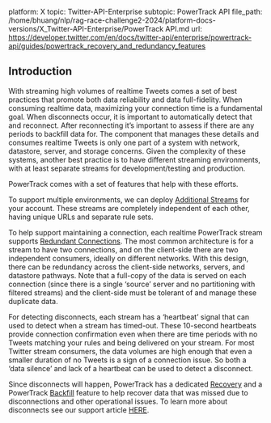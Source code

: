 platform: X
topic: Twitter-API-Enterprise
subtopic: PowerTrack API
file_path: /home/bhuang/nlp/rag-race-challenge2-2024/platform-docs-versions/X_Twitter-API-Enterprise/PowerTrack API.md
url: https://developer.twitter.com/en/docs/twitter-api/enterprise/powertrack-api/guides/powertrack_recovery_and_redundancy_features


## Introduction

With streaming high volumes of realtime Tweets comes a set of best practices that promote both data reliability and data full-fidelity. When consuming realtime data, maximizing your connection time is a fundamental goal. When disconnects occur, it is important to automatically detect that and reconnect. After reconnecting it’s important to assess if there are any periods to backfill data for. The component that manages these details and consumes realtime Tweets is only one part of a system with network, datastore, server, and storage concerns. Given the complexity of these systems, another best practice is to have different streaming environments, with at least separate streams for development/testing and production.

PowerTrack comes with a set of features that help with these efforts.

To support multiple environments, we can deploy [Additional Streams](https://developer.twitter.com/en/docs/twitter-api/enterprise/powertrack-api/guides/powertrack_recovery_and_redundancy_features#additional_streams) for your account. These streams are completely independent of each other, having unique URLs and separate rule sets.

To help support maintaining a connection, each realtime PowerTrack stream supports [Redundant Connections](https://developer.twitter.com/en/docs/twitter-api/enterprise/powertrack-api/guides/powertrack_recovery_and_redundancy_features#redundant_connections). The most common architecture is for a stream to have two connections, and on the client-side there are two independent consumers, ideally on different networks. With this design, there can be redundancy across the client-side networks, servers, and datastore pathways. Note that a full-copy of the data is served on each connection (since there is a single ‘source’ server and no partitioning with filtered streams) and the client-side must be tolerant of and manage these duplicate data.

For detecting disconnects, each stream has a ‘heartbeat’ signal that can used to detect when a stream has timed-out. These 10-second heartbeats provide connection confirmation even when there are time periods with no Tweets matching your rules and being delivered on your stream. For most Twitter stream consumers, the data volumes are high enough that even a smaller duration of no Tweets is a sign of a connection issue. So both a ‘data silence’ and lack of a heartbeat can be used to detect a disconnect.

Since disconnects will happen, PowerTrack has a dedicated [Recovery](https://developer.twitter.com/en/docs/twitter-api/enterprise/powertrack-api/guides/powertrack_recovery_and_redundancy_features#replay) and a PowerTrack [Backfill](https://developer.twitter.com/en/docs/twitter-api/enterprise/powertrack-api/guides/powertrack_recovery_and_redundancy_features#backfill) feature to help recover data that was missed due to disconnections and other operational issues. To learn more about disconnects see our support article [HERE](https://developer.twitter.com/en/docs/twitter-api/enterprise/powertrack-api/guides/disconnections-explained).